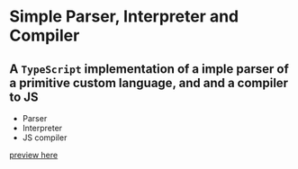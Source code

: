 # Simple Parser, Interpreter and Compiler

## A `TypeScript` implementation of a imple parser of a primitive custom language, and and a compiler to JS

- Parser
- Interpreter
- JS compiler

[preview here](https://darkruby.co.uk/simple-parser/)
